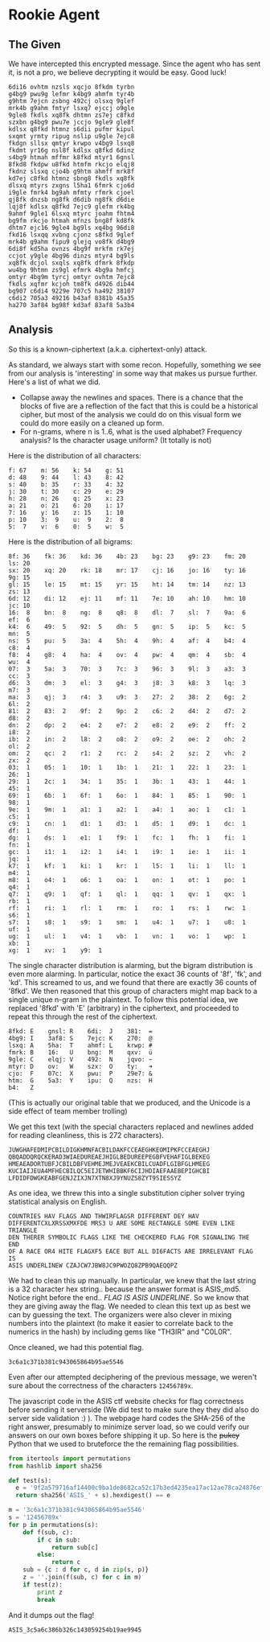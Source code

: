 # Rookie Agent

## The Given

We have intercepted this encrypted message. Since the agent who has sent it, is not a pro, we believe decrypting it would be easy. Good luck!

    6di16 ovhtm nzsls xqcjo 8fkdm tyrbn
    g4bg9 pwu9g lefmr k4bg9 ahmfm tyr4b
    g9htm 7ejcn zsbng 492cj olsxq 9glef
    mrk4b g9ahm fmtyr lsxq7 ejccj o9gle
    9gle8 fkdls xq8fk dhtmn zs7ej c8fkd
    szxbn g4bg9 pwu7e jccjo 9gle9 gle8f
    kdlsx q8fkd htmnz s6dii pufmr kipul
    sxqmt yrmty ripug nslip u9gle 7ejc8
    fkdgn sllsx qmtyr krwpo v4bg9 lsxq8
    fkdmt yr16g nsl8f kdlsx q8fkd 6dinz
    s4bg9 htmah mffmr k8fkd mtyr1 6gnsl
    8fkd8 fkdpw u8fkd htmfm rkcjo elqj8
    fkdnz slsxq cjo4b g9htm ahmff mrk8f
    kd7ej c8fkd htmnz sbng8 fkdls xq8fk
    dlsxq mtyrs zxgns l5ha1 6fmrk cjo6d
    i9gle fmrk4 bg9ah mfmty rfmrk cjoel
    qj8fk dnzsb ng8fk d6dib ng8fk d6die
    lqj8f kdlsx q8fkd 7ejc9 glefm rk4bg
    9ahmf 9gle1 6lsxq mtyrc joahm fhtm4
    bg9fm rkcjo htmah mfnzs bng8f kd8fk
    dhtm7 ejc16 9gle4 bg9ls xq4bg 96di8
    fkd16 lsxqq xvbng cjonz s8fkd 9glef
    mrk4b g9ahm fipu9 glejq vo8fk d4bg9
    6di8f kd5ha ovnzs 4bg9f mrkfm rk7ej
    ccjot y9gle 4bg96 dinzs mtyr4 bg9ls
    xq8fk dcjol sxqls xq8fk dfmrk 8fkdp
    wu4bg 9htmn zs9gl efmrk 4bg9a hmfcj
    omtyr 4bg9m tyrcj omtyr ovhtm 7ejc8
    fkdls xqfmr kcjoh tm8fk d4926 dib44
    bg907 c6di4 9229e 707c5 ha492 38107
    c6di2 705a3 49216 b43af 8381b 45a35
    ha270 3af84 bg98f kd3af 83af8 5a3b4

## Analysis

So this is a known-ciphertext (a.k.a. ciphertext-only) attack.

As standard, we always start with some recon. Hopefully, something we
see from our analysis is 'interesting' in some way that makes us pursue
further. Here's a list of what we did.

* Collapse away the newlines and spaces. There is a chance that the
  blocks of five are a reflection of the fact that this is could be a
  historical cipher, but most of the analysis we could do on this visual
  form we could do more easily on a cleaned up form.
* For n-grams, where n is 1..6, what is the used alphabet? Frequency
  analysis? Is the character usage uniform? (It totally is not)

Here is the distribution of all characters:

    f: 67    m: 56    k: 54    g: 51
    d: 48    9: 44    l: 43    8: 42
    s: 40    b: 35    r: 33    4: 32
    j: 30    t: 30    c: 29    e: 29
    h: 28    n: 26    q: 25    x: 23
    a: 21    o: 21    6: 20    i: 17
    7: 16    y: 16    z: 15    1: 10
    p: 10    3:  9    u:  9    2:  8
    5:  7    v:  6    0:  5    w:  5

Here is the distribution of all bigrams:

    8f: 36    fk: 36    kd: 36    4b: 23    bg: 23    g9: 23    fm: 20    ls: 20
    sx: 20    xq: 20    rk: 18    mr: 17    cj: 16    jo: 16    ty: 16    9g: 15
    gl: 15    le: 15    mt: 15    yr: 15    ht: 14    tm: 14    nz: 13    zs: 13
    6d: 12    di: 12    ej: 11    mf: 11    7e: 10    ah: 10    hm: 10    jc: 10
    16:  8    bn:  8    ng:  8    q8:  8    dl:  7    sl:  7    9a:  6    ef:  6
    k4:  6    49:  5    92:  5    dh:  5    gn:  5    ip:  5    kc:  5    mn:  5
    ns:  5    pu:  5    3a:  4    5h:  4    9h:  4    af:  4    b4:  4    c8:  4
    f8:  4    g8:  4    ha:  4    ov:  4    pw:  4    qm:  4    sb:  4    wu:  4
    07:  3    5a:  3    70:  3    7c:  3    96:  3    9l:  3    a3:  3    cc:  3
    d6:  3    dm:  3    el:  3    g4:  3    j8:  3    k8:  3    lq:  3    m7:  3
    ma:  3    qj:  3    r4:  3    u9:  3    27:  2    38:  2    6g:  2    6l:  2
    81:  2    83:  2    9f:  2    9p:  2    c6:  2    d4:  2    d7:  2    d8:  2
    dn:  2    dp:  2    e4:  2    e7:  2    e8:  2    e9:  2    ff:  2    i8:  2
    ib:  2    in:  2    l8:  2    o8:  2    o9:  2    oe:  2    oh:  2    ol:  2
    om:  2    qc:  2    r1:  2    rc:  2    s4:  2    sz:  2    vh:  2    zx:  2
    03:  1    05:  1    10:  1    1b:  1    21:  1    22:  1    23:  1    26:  1
    29:  1    2c:  1    34:  1    35:  1    3b:  1    43:  1    44:  1    45:  1
    69:  1    6b:  1    6f:  1    6o:  1    84:  1    85:  1    90:  1    98:  1
    9e:  1    9m:  1    a1:  1    a2:  1    a4:  1    ao:  1    c1:  1    c5:  1
    c9:  1    cn:  1    d1:  1    d3:  1    d5:  1    d9:  1    dc:  1    df:  1
    dg:  1    ds:  1    e1:  1    f9:  1    fc:  1    fh:  1    fi:  1    fn:  1
    gc:  1    i1:  1    i2:  1    i4:  1    i9:  1    ie:  1    ii:  1    jq:  1
    k7:  1    kf:  1    ki:  1    kr:  1    l5:  1    li:  1    ll:  1    m4:  1
    m8:  1    o4:  1    o6:  1    oa:  1    on:  1    ot:  1    po:  1    q4:  1
    q7:  1    q9:  1    qf:  1    ql:  1    qq:  1    qv:  1    qx:  1    rb:  1
    rf:  1    ri:  1    rl:  1    rm:  1    ro:  1    rs:  1    rw:  1    s6:  1
    s7:  1    s8:  1    s9:  1    sm:  1    u4:  1    u7:  1    u8:  1    uf:  1
    ug:  1    ul:  1    v4:  1    vb:  1    vn:  1    vo:  1    wp:  1    xb:  1
    xg:  1    xv:  1    y9:  1    

The single character distribution is alarming, but the bigram
distribution is even more alarming. In particular, notice the exact 36
counts of '8f', 'fk', and 'kd'. This screamed to us, and we found that
there are exactly 36 counts of '8fkd'. We then reasoned that this group
of characters might map back to a single unique n-gram in the plaintext.
To follow this potential idea, we replaced '8fkd' with 'E' (arbitrary)
in the ciphertext, and proceeded to repeat this through the rest of the
ciphertext.

    8fkd: E    gnsl: R    6di:  J    381:  =
    4bg9: I    3af8: S    7ejc: K    270:  @
    lsxq: A    5ha:  T    ahmf: L    krwp: #
    fmrk: B    16:   U    bng:  M    qxv:  ü
    9gle: C    elqj: V    492:  N    jqvo: ~
    mtyr: D    ov:   W    szx:  O    ty:   ➜
    cjo:  F    07c:  X    pwu:  P    29e7: &
    htm:  G    5a3:  Y    ipu:  Q    nzs:  H
    b4:   Z

(This is actually our original table that we produced, and the Unicode is a
side effect of team member trolling)

We get this text (with the special characters replaced and newlines added for
reading cleanliness, this is 272 characters).

    JUWGHAFEDMIPCBILDIGKHMNFACBILDAKFCCEAEGHKEOMIPKFCCEAEGHJ
    QBQADDQRQCKERAD3WIAEDUREAEJHIGLBEDUREEPEGBFVEHAFIGLBEKEG
    HMEAEADORTUBFJCBILDBFVEHMEJMEJVEAEKCBILCUADFLGIBFGLHMEEG
    KUCIAIJEUA4MFHECBILQC5EIJETWHIBBKF6CIJHDIAEFAAEBEPIGHCBI
    LFDIDFDWGKEABFGENJZIXJN7XTN8XJ9YNUZS8ZYT9SIESSYZ

As one idea, we threw this into a single substitution cipher solver
trying statistical analysis on English.

    COUNTRIES HAV FLAGS AND THWIRFLAGSR DIFFERENT DEY HAV
    DIFFERENTCXLXRSSXMXFDE MRS3 U ARE SOME RECTANGLE SOME EVEN LIKE TRIANGLE
    DEN THERER SYMBOLIC FLAGS LIKE THE CHECKERED FLAG FOR SIGNALING THE END
    OF A RACE OR4 HITE FLAGXF5 EACE BUT ALL DI6FACTS ARE IRRELEVANT FLAG IS
    ASIS UNDERLINEW CZAJCW7JBW8JC9PWOZQ8ZPB9QAEQQPZ

We had to clean this up manually. In particular, we knew that the last
string is a 32 character hex string.. because the answer format is
ASIS\_md5. Notice right before the end.. *FLAG IS ASIS UNDERLINE*. So
we know that they are giving away the flag. We needed to clean this text
up as best we can by guessing the text. The organizers were also clever
in mixing numbers into the plaintext (to make it easier to correlate
back to the numerics in the hash) by including gems like "TH3IR" and
"C0L0R".


Once cleaned, we had this potential flag.

    3c6a1c371b381c943065864b95ae5546

Even after our attempted deciphering of the previous message, we weren't
sure about the correctness of the characters `12456789x`.

The javascript code in the ASIS ctf website checks for flag correctness
before sending it serverside (We did test to make sure they they did
also do server side validation :) ). The webpage hard codes the SHA-256
of the right answer, presumably to minimize server load, so we could
verify our answers on our own boxes before shipping it up.  So here is
the ~~pukey~~ Python that we used to bruteforce the the remaining flag
possibilities.

```python
from itertools import permutations
from hashlib import sha256

def test(s):
  e = '9f2a579716af14400c9ba1de8682ca52c17b3ed4235ea17ac12ae78ca24876ef'
  return sha256('ASIS_' + s).hexdigest() == e

m = '3c6a1c371b381c943065864b95ae5546'
s = '12456789x'
for p in permutations(s):
    def f(sub, c):
        if c in sub:
            return sub[c]
        else:
            return c
    sub = {c : d for c, d in zip(s, p)}
    z = ''.join(f(sub, c) for c in m)
    if test(z):
        print z
        break
```

And it dumps out the flag!

    ASIS_3c5a6c386b326c143059254b19ae9945
